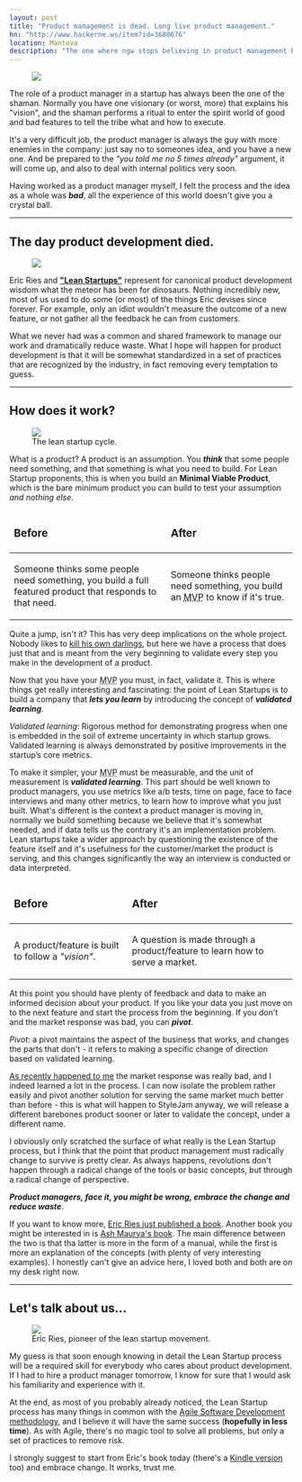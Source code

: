 ```yaml
---
layout: post
title: "Product management is dead. Long live product management."
hn: "http://www.hackerne.ws/item?id=3680676"
location: Mantova
description: "The one where ngw stops believing in product management but changes his mind before the end of the page."
---
```

<figure>
	<img src='/images/2/shaman.jpg' />
</figure>

The role of a product manager in a startup has always been the one of the shaman. Normally you have one visionary (or worst, more) that explains his "vision", and the shaman performs a ritual to enter the spirit world of good and bad features to tell the tribe what and how to execute.

It's a very difficult job, the product manager is always the guy with more enemies in the company: just say no to someones idea, and you have a new one. And be prepared to the *"you told me no 5 times already"* argument, it will come up, and also to deal with internal politics very soon.

Having worked as a product manager myself, I felt the process and the idea as a whole was __*bad*__, all the experience of this world doesn't give you a crystal ball.

***

## The day product development died.

<figure>
	<img src='/images/2/dinosaurs.jpg' />
</figure>

Eric Ries and [**"Lean Startups"**](http://theleanstartup.com/) represent for canonical product development wisdom what the meteor has been for dinosaurs. Nothing incredibly new, most of us used to do some (or most) of the things Eric devises since forever. For example, only an idiot wouldn't measure the outcome of a new feature, or not gather all the feedback he can from customers.

What we never had was a common and shared framework to manage our work and dramatically reduce waste. What I hope will happen for product development is that it will be somewhat standardized in a set of practices that are recognized by the industry, in fact removing every temptation to guess.

***

## How does it work?

<figure>
	<img src='/images/2/leancycle.jpg' />
	<figcaption>The lean startup cycle.</figcaption>
</figure>

What is a product? A product is an assumption. You __*think*__ that some people need something, and that something is what you need to build. For Lean Startup proponents, this is when you build an **Minimal Viable Product**, which is the bare minimum product you can build to test your assumption _and nothing else_.

<table>
	<thead>
		<tr>
			<td><h3>Before</h3></td>
			<td><h3>After</h3></td>
		</tr>
	</thead>
	<tbody>
		<td><p>Someone thinks some people need something, you build a full featured product that responds to that need.</p></td>
		<td><p>Someone thinks people need something, you build an <abbr title="Minimal Viable Product">MVP</abbr> to know if it's true.</p></td>
	</tbody>
</table>

Quite a jump, isn't it? This has very deep implications on the whole project. Nobody likes to [kill his own darlings](http://c2.com/cgi/wiki?KillYourDarlings), but here we have a process that does just that and is meant from the very beginning to validate every step you make in the development of a product.

Now that you have your <abbr title="Minimal Viable Product">MVP</abbr> you must, in fact, validate it. This is where things get really interesting and fascinating: the point of Lean Startups is to build a company that __*lets you learn*__ by introducing the concept of __*validated learning*__.

<aside>
	<p><dfn>Validated learning</dfn>: Rigorous method for demonstrating progress when one is embedded in the soil of extreme uncertainty in which startup grows. Validated learning is always demonstrated by positive improvements in the startup’s core metrics.</p>
</aside>

To make it simpler, your <abbr title="Minimal Viable Product">MVP</abbr> must be measurable, and the unit of measurement is __*validated learning*__. This part should be well known to product managers, you use metrics like a/b tests, time on page, face to face interviews and many other metrics, to learn how to improve what you just built. What's different is the context a product manager is moving in, normally we build something because we believe that it's somewhat needed, and if data tells us the contrary it's an implementation problem. Lean startups take a wider approach by questioning the existence of the feature itself and it's usefulness for the customer/market  the product is serving, and this changes significantly the way an interview is conducted or data interpreted.

<table>
	<thead>
		<tr>
			<td><h3>Before</h3></td>
			<td><h3>After</h3></td>
		</tr>
	</thead>
	<tbody>
		<td><p>A product/feature is built to follow a <em>"vision"</em>.</p></td>
		<td><p>A question is made through a product/feature to learn how to serve a market.</p></td>
	</tbody>
</table>

At this point you should have plenty of feedback and data to make an informed decision about your product. If you like your data you just move on to the next feature and start the process from the beginning. If you don't and the market response was bad, you can __*pivot*__.

<aside>
	<p><dfn>Pivot</dfn>: a pivot maintains the aspect of the business that works, and changes the parts that don't - it refers to making a specific change of direction based on validated learning.</p>
</aside>

[As recently happened to me](http://nofeed.org/2012/02/22/the-world-will-end-in-2012.html) the market response was really bad, and I indeed learned a lot in the process. I can now isolate the problem rather easily and pivot another solution for serving the same market much better than before - this is what will happen to StyleJam anyway, we will release a different barebones product sooner or later to validate the concept, under a different name.

I obviously only scratched the surface of what really is the Lean Startup process, but I think that the point that product management must radically change to survive is pretty clear. As always happens, revolutions don't happen through a radical change of the tools or basic concepts, but through a radical change of perspective. 

__*Product managers, face it, you might be wrong, embrace the change and reduce waste*__. 

If you want to know more, [Eric Ries just published a book](http://www.startuplessonslearned.com/2011/07/lean-startup-book-is-here.html). Another book you might be interested in is [Ash Maurya's book](http://www.runningleanhq.com/). The main difference between the two is that tha latter is more in the form of a manual, while the first is more an explanation of the concepts (with plenty of very interesting examples). I honestly can't give an advice here, I loved both and both are on my desk right now.

***

## Let's talk about us…

<figure>
	<img src='/images/2/eric_ries.jpg' />
	<figcaption>Eric Ries, pioneer of the lean startup movement.</figcaption>
</figure>

My guess is that soon enough knowing in detail the Lean Startup process will be a required skill for everybody who cares about product development. If I had to hire a product manager tomorrow, I know for sure that I would ask his familiarity and experience with it.

At the end, as most of you probably already noticed, the Lean Startup process has many things in common with the [Agile Software Development methodology](http://en.wikipedia.org/wiki/Agile_software_development), and I believe it will have the same success (**hopefully in less time**). As with Agile, there's no magic tool to solve all problems, but only a set of practices to remove risk.

I strongly suggest to start from Eric's book today (there's a [Kindle version](http://www.amazon.com/Lean-Startup-Entrepreneurs-Continuous-Innovation/dp/0307887898) too) and embrace change. It works, trust me.